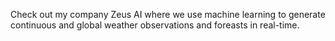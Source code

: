 Check out my company Zeus AI where we use machine learning to generate continuous and global weather observations and foreasts in real-time.

